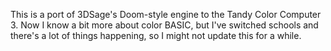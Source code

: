 This is a port of 3DSage's Doom-style engine to the Tandy Color Computer 3.
Now I know a bit more about color BASIC, but I've switched schools and there's a lot of things happening, so I might not update this for a while.
